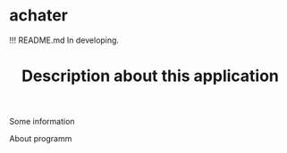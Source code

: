 # achater
!!! README.md In developing.
<html>
 <body>
  <header>
    <h1>Description about this application</h1>
  </header>
  <article>
    <p>Some information</p>
  </article>
  <footer>
    About programm 
  </footer>
 </body> 
</html>